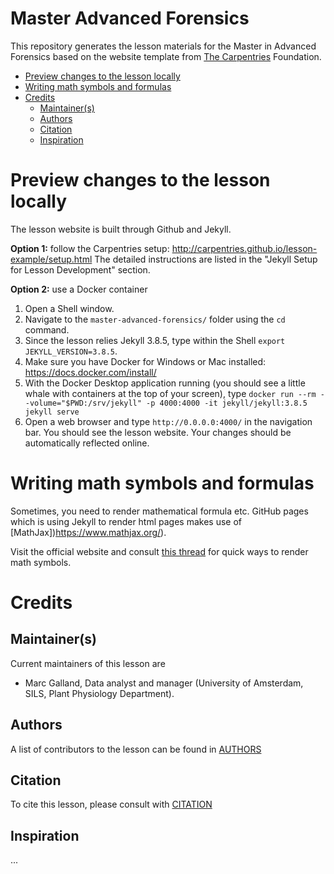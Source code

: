 # Master Advanced Forensics

This repository generates the lesson materials for the Master in Advanced Forensics based on the website template from [The Carpentries](https://carpentries.org/) Foundation. 

<!-- MarkdownTOC autolink="true" -->

- [Preview changes to the lesson locally](#preview-changes-to-the-lesson-locally)
- [Writing math symbols and formulas](#writing-math-symbols-and-formulas)
- [Credits](#credits)
	- [Maintainer\(s\)](#maintainers)
	- [Authors](#authors)
	- [Citation](#citation)
	- [Inspiration](#inspiration)

<!-- /MarkdownTOC -->

# Preview changes to the lesson locally
The lesson website is built through Github and Jekyll. 

__Option 1:__ follow the Carpentries setup: http://carpentries.github.io/lesson-example/setup.html 
The detailed instructions are listed in the "Jekyll Setup for Lesson Development" section.   

__Option 2:__ use a Docker container
1. Open a Shell window. 
2. Navigate to the `master-advanced-forensics/` folder using the `cd` command.
3. Since the lesson relies Jekyll 3.8.5, type within the Shell `export JEKYLL_VERSION=3.8.5`.
4. Make sure you have Docker for Windows or Mac installed: https://docs.docker.com/install/
5. With the Docker Desktop application running (you should see a little whale with containers at the top of your screen), type `docker run --rm --volume="$PWD:/srv/jekyll" -p 4000:4000 -it jekyll/jekyll:3.8.5 jekyll serve`  
6. Open a web browser and type `http://0.0.0.0:4000/` in the navigation bar. You should see the lesson website. Your changes should be automatically reflected online.  



# Writing math symbols and formulas
Sometimes, you need to render mathematical formula etc. GitHub pages which is using Jekyll to render html pages makes use of [MathJax])https://www.mathjax.org/). 

Visit the official website and consult [this thread](https://math.meta.stackexchange.com/questions/5020/mathjax-basic-tutorial-and-quick-reference) for quick ways to render math symbols.


# Credits

## Maintainer(s)

Current maintainers of this lesson are 

* Marc Galland, Data analyst and manager (University of Amsterdam, SILS, Plant Physiology Department).

## Authors

A list of contributors to the lesson can be found in [AUTHORS](AUTHORS)

## Citation

To cite this lesson, please consult with [CITATION](CITATION)

## Inspiration
...



